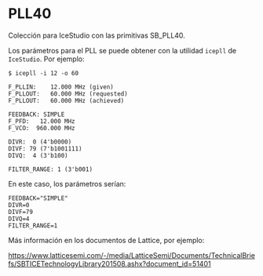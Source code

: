 # PLL40
Colección para IceStudio con las primitivas SB_PLL40.

Los parámetros para el PLL se puede obtener con la utilidad `icepll` de `IceStudio`. Por ejemplo:

```
$ icepll -i 12 -o 60

F_PLLIN:    12.000 MHz (given)
F_PLLOUT:   60.000 MHz (requested)
F_PLLOUT:   60.000 MHz (achieved)

FEEDBACK: SIMPLE
F_PFD:   12.000 MHz
F_VCO:  960.000 MHz

DIVR:  0 (4'b0000)
DIVF: 79 (7'b1001111)
DIVQ:  4 (3'b100)

FILTER_RANGE: 1 (3'b001)
```

En este caso, los parámetros serían:

```
FEEDBACK="SIMPLE"
DIVR=0
DIVF=79
DIVQ=4
FILTER_RANGE=1
```

Más información en los documentos de Lattice, por ejemplo:

https://www.latticesemi.com/-/media/LatticeSemi/Documents/TechnicalBriefs/SBTICETechnologyLibrary201508.ashx?document_id=51401

